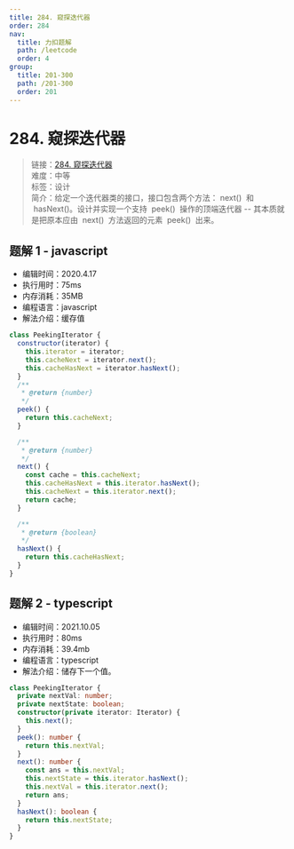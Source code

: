 ```yaml
---
title: 284. 窥探迭代器
order: 284
nav:
  title: 力扣题解
  path: /leetcode
  order: 4
group:
  title: 201-300
  path: /201-300
  order: 201
---
```


# 284. 窥探迭代器

> 链接：[284. 窥探迭代器](https://leetcode-cn.com/problems/peeking-iterator/)  
> 难度：中等  
> 标签：设计  
> 简介：给定一个迭代器类的接口，接口包含两个方法： next()  和  hasNext()。设计并实现一个支持  peek()  操作的顶端迭代器 -- 其本质就是把原本应由  next()  方法返回的元素  peek()  出来。

## 题解 1 - javascript

- 编辑时间：2020.4.17
- 执行用时：75ms
- 内存消耗：35MB
- 编程语言：javascript
- 解法介绍：缓存值

```javascript
class PeekingIterator {
  constructor(iterator) {
    this.iterator = iterator;
    this.cacheNext = iterator.next();
    this.cacheHasNext = iterator.hasNext();
  }
  /**
   * @return {number}
   */
  peek() {
    return this.cacheNext;
  }

  /**
   * @return {number}
   */
  next() {
    const cache = this.cacheNext;
    this.cacheHasNext = this.iterator.hasNext();
    this.cacheNext = this.iterator.next();
    return cache;
  }

  /**
   * @return {boolean}
   */
  hasNext() {
    return this.cacheHasNext;
  }
}
```

## 题解 2 - typescript

- 编辑时间：2021.10.05
- 执行用时：80ms
- 内存消耗：39.4mb
- 编程语言：typescript
- 解法介绍：储存下一个值。

```typescript
class PeekingIterator {
  private nextVal: number;
  private nextState: boolean;
  constructor(private iterator: Iterator) {
    this.next();
  }
  peek(): number {
    return this.nextVal;
  }
  next(): number {
    const ans = this.nextVal;
    this.nextState = this.iterator.hasNext();
    this.nextVal = this.iterator.next();
    return ans;
  }
  hasNext(): boolean {
    return this.nextState;
  }
}
```
